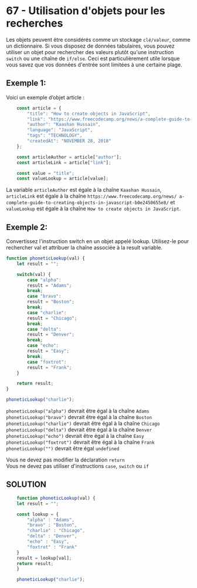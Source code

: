 # 67 - Utilisation d'objets pour les recherches
Les objets peuvent être considérés comme un stockage `clé/valeur`, comme un dictionnaire. Si vous disposez de données tabulaires, vous pouvez utiliser un objet pour rechercher des valeurs plutôt qu'une instruction `switch` ou une chaîne de `if/else`. Ceci est particulièrement utile lorsque vous savez que vos données d'entrée sont limitées à une certaine plage.

## Exemple 1:
Voici un exemple d’objet article :

```js
    const article = {
        "title": "How to create objects in JavaScript",
        "link": "https://www.freecodecamp.org/news/a-complete-guide-to-creating-objects-in-javascript-b0e2450655e8/",
        "author": "Kaashan Hussain",
        "language": "JavaScript",
        "tags": "TECHNOLOGY",
        "createdAt": "NOVEMBER 28, 2018"
    };

    const articleAuthor = article["author"];
    const articleLink = article["link"];

    const value = "title";
    const valueLookup = article[value];
```
La variable `articleAuthor` est égale à la chaîne `Kaashan Hussain`, `articleLink` est égale à la chaîne `https://www.freecodecamp.org/news/ a-complete-guide-to-creating-objects-in-javascript-b0e2450655e8/` et `valueLookup` est égale à la chaîne `How to create objects in JavaScript`.

## Exemple 2:
Convertissez l'instruction switch en un objet appelé lookup. Utilisez-le pour rechercher val et attribuer la chaîne associée à la result variable.

```js
function phoneticLookup(val) {
    let result = "";

    switch(val) {
        case "alpha":
        result = "Adams";
        break;
        case "bravo":
        result = "Boston";
        break;
        case "charlie":
        result = "Chicago";
        break;
        case "delta":
        result = "Denver";
        break;
        case "echo":
        result = "Easy";
        break;
        case "foxtrot":
        result = "Frank";
    }

    return result;
}

phoneticLookup("charlie");
```

`phoneticLookup("alpha")` devrait être égal à la chaîne `Adams`   
`phoneticLookup("bravo")` devrait être égal à la chaîne `Boston`   
`phoneticLookup("charlie")` devrait être égal à la chaîne `Chicago`   
`phoneticLookup("delta")` devrait être égal à la chaîne `Denver`   
`phoneticLookup("echo")` devrait être égal à la chaîne `Easy`   
`phoneticLookup("foxtrot")` devrait être égal à la chaîne `Frank`   
`phoneticLookup("")` devrait être égal `undefined`   
        
Vous ne devez pas modifier la déclaration `return`   
Vous ne devez pas utiliser d'instructions `case`, `switch` ou `if`

## SOLUTION

```js
    function phoneticLookup(val) {
    let result = "";

    const lookup = {
        "alpha" : "Adams",
        "bravo" : "Boston",
        "charlie" : "Chicago",
        "delta" : "Denver",
        "echo" : "Easy",
        "foxtrot" : "Frank"
    }
    result = lookup[val];
    return result;
    }

    phoneticLookup("charlie");
```